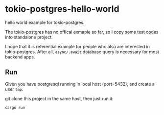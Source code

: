 # tokio-postgres-hello-world
hello world example for tokio-postgres.

The tokio-postgres has no offical exmaple so far, so I copy some test codes into standalone project.

I hope that it is referential example for people who also are interested in tokio-postgres. After all, `async/.await` database query is necessary for most backend apps.

## Run
Given you have postgresql running in local host (port=5432), and create a user `tmp`.

git clone this project in the same host, then just run it:

```
cargo run
```
